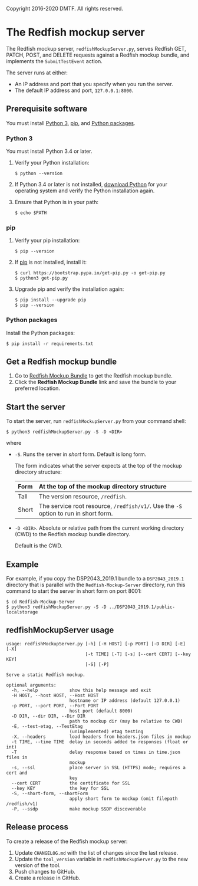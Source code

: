 Copyright 2016-2020 DMTF. All rights reserved.

# The Redfish mockup server

The Redfish mockup server, `redfishMockupServer.py`, serves Redfish GET, PATCH, POST, and DELETE requests against a Redfish mockup bundle, and implements the `SubmitTestEvent` action.

The server runs at either:

* An IP address and port that you specify when you run the server.
* The default IP address and port, `127.0.0.1:8000`.

## Prerequisite software

You must install [Python 3](#python-3), [pip](#pip), and [Python packages](#python-packages).

### Python 3

You must install Python 3.4 or later.

1. Verify your Python installation:

    ```
    $ python --version
    ```

1. If Python 3.4 or later is not installed, [download Python](https://www.python.org/downloads/ "https://www.python.org/downloads/") for your operating system and verify the Python installation again.

1. Ensure that Python is in your path:

    ```
    $ echo $PATH
    ```
### pip

1. Verify your pip installation:

    ```
    $ pip --version
    ```

1. If [pip](https://pip.pypa.io/en/stable/ "https://pip.pypa.io/en/stable/") is not installed, install it:

    ```
    $ curl https://bootstrap.pypa.io/get-pip.py -o get-pip.py
    $ python3 get-pip.py
    ```

1. Upgrade pip and verify the installation again:

    ```
    $ pip install --upgrade pip
    $ pip --version
    ```

### Python packages

Install the Python packages:

```
$ pip install -r requirements.txt
```

## Get a Redfish mockup bundle

1. Go to [Redfish Mockup Bundle](https://www.dmtf.org/dsp/DSP2043 "https://www.dmtf.org/dsp/DSP2043") to get the Redfish mockup bundle.
1. Click the **Redfish Mockup Bundle** link and save the bundle to your preferred location.

## Start the server

To start the server, run `redfishMockupServer.py` from your command shell:

```
$ python3 redfishMockupServer.py -S -D <DIR>
```

where

* `-S`. Runs the server in *short* form. Default is long form.

    The form indicates what the server expects at the top of the mockup directory structure:

    | Form  | At&nbsp;the&nbsp;top&nbsp;of&nbsp;the&nbsp;mockup&nbsp;directory&nbsp;structure |
    | :---  | :---        |
    | Tall  | The version resource, `/redfish`. |
    | Short | The service root resource, `/redfish/v1/`. Use the `-S` option to run in short form. |
* `-D <DIR>`. Absolute or relative path from the current working directory (CWD) to the Redfish mockup bundle directory.

    Default is the CWD.

## Example

For example, if you copy the DSP2043_2019.1 bundle to a `DSP2043_2019.1` directory that is parallel with the `Redfish-Mockup-Server` directory, run this command to start the server in short form on port 8001:

```
$ cd Redfish-Mockup-Server
$ python3 redfishMockupServer.py -S -D ../DSP2043_2019.1/public-localstorage
```

## redfishMockupServer usage

```
usage: redfishMockupServer.py [-h] [-H HOST] [-p PORT] [-D DIR] [-E] [-X]
                              [-t TIME] [-T] [-s] [--cert CERT] [--key KEY]
                              [-S] [-P]

Serve a static Redfish mockup.

optional arguments:
  -h, --help            show this help message and exit
  -H HOST, --host HOST, --Host HOST
                        hostname or IP address (default 127.0.0.1)
  -p PORT, --port PORT, --Port PORT
                        host port (default 8000)
  -D DIR, --dir DIR, --Dir DIR
                        path to mockup dir (may be relative to CWD)
  -E, --test-etag, --TestEtag
                        (unimplemented) etag testing
  -X, --headers         load headers from headers.json files in mockup
  -t TIME, --time TIME  delay in seconds added to responses (float or int)
  -T                    delay response based on times in time.json files in
                        mockup
  -s, --ssl             place server in SSL (HTTPS) mode; requires a cert and
                        key
  --cert CERT           the certificate for SSL
  --key KEY             the key for SSL
  -S, --short-form, --shortForm
                        apply short form to mockup (omit filepath /redfish/v1)
  -P, --ssdp            make mockup SSDP discoverable
```

## Release process

To create a release of the Redfish mockup server:

1. Update `CHANGELOG.md` with the list of changes since the last release.
2. Update the `tool_version` variable in `redfishMockupServer.py` to the new version of the tool.
3. Push changes to GitHub.
4. Create a release in GitHub.
